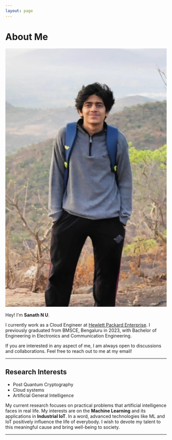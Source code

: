 ```yaml
---
layout: page
---
```


# About Me

<img src="/images/Sanath.jpeg" class="floatpic">

Hey! I'm **Sanath N U**.<br>

I currently work as a Cloud Engineer at [Hewlett Packard Enterprise](https://www.hpe.com/in/en/home.html). I previously graduated from BMSCE, Bengaluru in 2023, with Bachelor of Engineering in Electronics and Communication Engineering.

If you are interested in any aspect of me, I am always open to discussions and collaborations. Feel free to reach out to me at my email!

---

## Research Interests

- Post Quantum Cryptography
- Cloud systems
- Artificial General Intelligence

My current research focuses on practical problems that artificial intelligence faces in real life. My interests are on the **Machine Learning** and its applications in **Industrial IoT**. In a word, advanced technologies like ML and IoT positively influence the life of everybody.  I wish to devote my talent to this meaningful cause and bring well-being to society.

---

<br>



